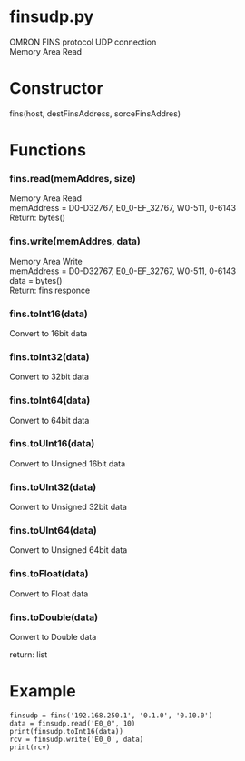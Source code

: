 # finsudp.py
OMRON FINS protocol UDP connection  
Memory Area Read

# Constructor
fins(host, destFinsAddress, sorceFinsAddres)

# Functions
### fins.read(memAddres, size)
Memory Area Read  
memAddress = D0-D32767, E0_0-EF_32767, W0-511, 0-6143  
Return: bytes()

### fins.write(memAddres, data)
Memory Area Write  
memAddress = D0-D32767, E0_0-EF_32767, W0-511, 0-6143  
data = bytes()  
Return: fins responce

### fins.toInt16(data)
Convert to 16bit data  
### fins.toInt32(data)
Convert to 32bit data  
### fins.toInt64(data)
Convert to 64bit data  
### fins.toUInt16(data)
Convert to Unsigned 16bit data  
### fins.toUInt32(data)
Convert to Unsigned 32bit data  
### fins.toUInt64(data)
Convert to Unsigned 64bit data  
### fins.toFloat(data)
Convert to Float data  
### fins.toDouble(data)
Convert to Double data  

 return: list
 

# Example
```
finsudp = fins('192.168.250.1', '0.1.0', '0.10.0')
data = finsudp.read('E0_0", 10)
print(finsudp.toInt16(data))
rcv = finsudp.write('E0_0', data)
print(rcv)
```
